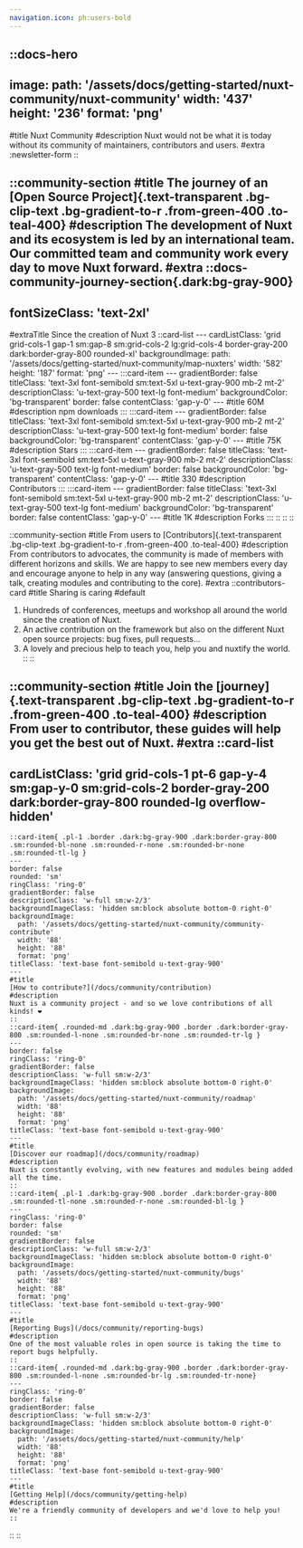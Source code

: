 ```yaml
---
navigation.icon: ph:users-bold
---
```

<!-- markdownlint-disable -->
<!-- @case-police-disable -->

::docs-hero
---
image:
  path: '/assets/docs/getting-started/nuxt-community/nuxt-community'
  width: '437'
  height: '236'
  format: 'png'
---
#title
Nuxt Community
#description
Nuxt would not be what it is today without its community of maintainers, contributors and users.
#extra
:newsletter-form
::

::community-section
#title
The journey of an [Open Source Project]{.text-transparent .bg-clip-text .bg-gradient-to-r .from-green-400 .to-teal-400}
#description
The development of Nuxt and its ecosystem is led by an international team. Our committed team and community work every day to move Nuxt forward.
#extra
  ::docs-community-journey-section{.dark:bg-gray-900}
  ---
  fontSizeClass: 'text-2xl'
  ---
  #extraTitle
  Since the creation of Nuxt 3
    ::card-list
    ---
    cardListClass: 'grid grid-cols-1 gap-1 sm:gap-8 sm:grid-cols-2 lg:grid-cols-4 border-gray-200 dark:border-gray-800 rounded-xl'
    backgroundImage:
      path: '/assets/docs/getting-started/nuxt-community/map-nuxters'
      width: '582'
      height: '187'
      format: 'png'
    ---
      :::card-item
      ---
      gradientBorder: false
      titleClass: 'text-3xl font-semibold sm:text-5xl u-text-gray-900 mb-2 mt-2'
      descriptionClass: 'u-text-gray-500 text-lg font-medium'
      backgroundColor: 'bg-transparent'
      border: false
      contentClass: 'gap-y-0'
      ---
      #title
      60M
      #description
      npm downloads
      :::
      :::card-item
      ---
      gradientBorder: false
      titleClass: 'text-3xl font-semibold sm:text-5xl u-text-gray-900 mb-2 mt-2'
      descriptionClass: 'u-text-gray-500 text-lg font-medium'
      border: false
      backgroundColor: 'bg-transparent'
      contentClass: 'gap-y-0'
      ---
      #title
      75K
      #description
      Stars
      :::
      :::card-item
      ---
      gradientBorder: false
      titleClass: 'text-3xl font-semibold sm:text-5xl u-text-gray-900 mb-2 mt-2'
      descriptionClass: 'u-text-gray-500 text-lg font-medium'
      border: false
      backgroundColor: 'bg-transparent'
      contentClass: 'gap-y-0'
      ---
      #title
      330
      #description
      Contributors
      :::
      :::card-item
      ---
      gradientBorder: false
      titleClass: 'text-3xl font-semibold sm:text-5xl u-text-gray-900 mb-2 mt-2'
      descriptionClass: 'u-text-gray-500 text-lg font-medium'
      backgroundColor: 'bg-transparent'
      border: false
      contentClass: 'gap-y-0'
      ---
      #title
      1K
      #description
      Forks
      :::
    ::
  ::
::

::community-section
#title
From users to [Contributors]{.text-transparent .bg-clip-text .bg-gradient-to-r .from-green-400 .to-teal-400}
#description
From contributors to advocates, the community is made of members with different horizons and skills. We are happy to see new members every day and encourage anyone to help in any way (answering questions, giving a talk, creating modules and contributing to the core).
#extra
  ::contributors-card
  #title
  Sharing is caring
  #default
  1. Hundreds of conferences, meetups and workshop all around the world since the creation of Nuxt.
  2. An active contribution on the framework but also on the different Nuxt open source projects: bug fixes, pull requests...
  3. A lovely and precious help to teach you, help you and nuxtify the world.
  ::
::


::community-section
#title
Join the [journey]{.text-transparent .bg-clip-text .bg-gradient-to-r .from-green-400 .to-teal-400}
#description
From user to contributor, these guides will help you get the best out of Nuxt.
#extra
  ::card-list
  ---
  cardListClass: 'grid grid-cols-1 pt-6 gap-y-4 sm:gap-y-0 sm:grid-cols-2 border-gray-200 dark:border-gray-800 rounded-lg overflow-hidden'
  ---
    ::card-item{ .pl-1 .border .dark:bg-gray-900 .dark:border-gray-800 .sm:rounded-bl-none .sm:rounded-r-none .sm:rounded-br-none .sm:rounded-tl-lg }
    ---
    border: false
    rounded: 'sm'
    ringClass: 'ring-0'
    gradientBorder: false
    descriptionClass: 'w-full sm:w-2/3'
    backgroundImageClass: 'hidden sm:block absolute bottom-0 right-0'
    backgroundImage:
      path: '/assets/docs/getting-started/nuxt-community/community-contribute'
      width: '88'
      height: '88'
      format: 'png'
    titleClass: 'text-base font-semibold u-text-gray-900'
    ---
    #title
    [How to contribute?](/docs/community/contribution)
    #description
    Nuxt is a community project - and so we love contributions of all kinds! ❤️
    ::
    ::card-item{ .rounded-md .dark:bg-gray-900 .border .dark:border-gray-800 .sm:rounded-l-none .sm:rounded-br-none .sm:rounded-tr-lg }
    ---
    border: false
    ringClass: 'ring-0'
    gradientBorder: false
    descriptionClass: 'w-full sm:w-2/3'
    backgroundImageClass: 'hidden sm:block absolute bottom-0 right-0'
    backgroundImage:
      path: '/assets/docs/getting-started/nuxt-community/roadmap'
      width: '88'
      height: '88'
      format: 'png'
    titleClass: 'text-base font-semibold u-text-gray-900'
    ---
    #title
    [Discover our roadmap](/docs/community/roadmap)
    #description
    Nuxt is constantly evolving, with new features and modules being added all the time.
    ::
    ::card-item{ .pl-1 .dark:bg-gray-900 .border .dark:border-gray-800 .sm:rounded-tl-none .sm:rounded-r-none .sm:rounded-bl-lg }
    ---
    ringClass: 'ring-0'
    border: false
    rounded: 'sm'
    gradientBorder: false
    descriptionClass: 'w-full sm:w-2/3'
    backgroundImageClass: 'hidden sm:block absolute bottom-0 right-0'
    backgroundImage:
      path: '/assets/docs/getting-started/nuxt-community/bugs'
      width: '88'
      height: '88'
      format: 'png'
    titleClass: 'text-base font-semibold u-text-gray-900'
    ---
    #title
    [Reporting Bugs](/docs/community/reporting-bugs)
    #description
    One of the most valuable roles in open source is taking the time to report bugs helpfully.
    ::
    ::card-item{ .rounded-md .dark:bg-gray-900 .border .dark:border-gray-800 .sm:rounded-l-none .sm:rounded-br-lg .sm:rounded-tr-none}
    ---
    ringClass: 'ring-0'
    border: false
    gradientBorder: false
    descriptionClass: 'w-full sm:w-2/3'
    backgroundImageClass: 'hidden sm:block absolute bottom-0 right-0'
    backgroundImage:
      path: '/assets/docs/getting-started/nuxt-community/help'
      width: '88'
      height: '88'
      format: 'png'
    titleClass: 'text-base font-semibold u-text-gray-900'
    ---
    #title
    [Getting Help](/docs/community/getting-help)
    #description
    We're a friendly community of developers and we'd love to help you!
    ::
  ::
::
